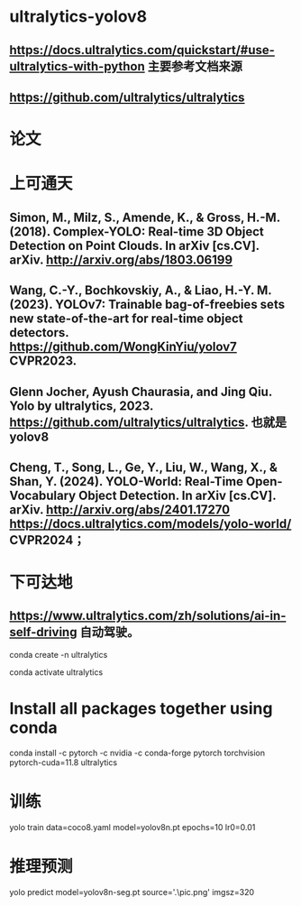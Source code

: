 # ultralytics-yolov8

## https://docs.ultralytics.com/quickstart/#use-ultralytics-with-python  主要参考文档来源
## https://github.com/ultralytics/ultralytics

# 论文
# 上可通天
## Simon, M., Milz, S., Amende, K., & Gross, H.-M. (2018). Complex-YOLO: Real-time 3D Object Detection on Point Clouds. In arXiv [cs.CV]. arXiv. http://arxiv.org/abs/1803.06199
## Wang, C.-Y., Bochkovskiy, A., & Liao, H.-Y. M. (2023). YOLOv7: Trainable bag-of-freebies sets new state-of-the-art for real-time object detectors. https://github.com/WongKinYiu/yolov7 CVPR2023. 
## Glenn Jocher, Ayush Chaurasia, and Jing Qiu. Yolo by ultralytics, 2023. https://github.com/ultralytics/ultralytics. 也就是yolov8
## Cheng, T., Song, L., Ge, Y., Liu, W., Wang, X., & Shan, Y. (2024). YOLO-World: Real-Time Open-Vocabulary Object Detection. In arXiv [cs.CV]. arXiv. http://arxiv.org/abs/2401.17270   https://docs.ultralytics.com/models/yolo-world/                        CVPR2024；
# 下可达地

## https://www.ultralytics.com/zh/solutions/ai-in-self-driving            自动驾驶。

conda create -n ultralytics

conda activate ultralytics

# Install all packages together using conda
conda install -c pytorch -c nvidia -c conda-forge pytorch torchvision pytorch-cuda=11.8 ultralytics

# 训练
yolo train data=coco8.yaml model=yolov8n.pt epochs=10 lr0=0.01

# 推理预测
yolo predict model=yolov8n-seg.pt source='.\pic.png'  imgsz=320